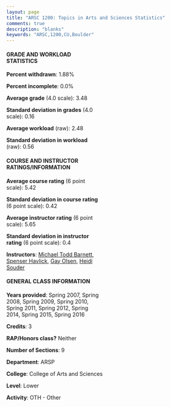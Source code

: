 ```yaml
---
layout: page
title: "ARSC 1200: Topics in Arts and Sciences Statistics"
comments: true
description: "blanks"
keywords: "ARSC,1200,CU,Boulder"
---
```

<head>
<script src="https://ajax.googleapis.com/ajax/libs/jquery/2.1.3/jquery.min.js"></script>
<script src="https://dl.dropboxusercontent.com/s/pc42nxpaw1ea4o9/highcharts.js?dl=0"></script>
<!-- <script src="../assets/js/highcharts.js"></script> -->
<style type="text/css">@font-face {
	font-family: "Bebas Neue";
	src: url(https://www.filehosting.org/file/details/544349/BebasNeue Regular.otf) format("opentype");
	}
	h1.Bebas { 
		font-family: "Bebas Neue", Verdana, Tahoma;
	}
</style>
</head>
<body>
	<div id="container" style="float: right; width: 45%; height: 88%; margin-left: 2.5%; margin-right: 2.5%;"></div>
	<script language="JavaScript">
		$(document).ready(function() {
		var chart = {type: 'column'};
		var title = {text: 'Grade Distribution'};
		var xAxis = {categories: ['A','B','C','D','F'],crosshair: true};
		var yAxis = {min: 0,title: {text: 'Percentage'}};
		var tooltip = {headerFormat: '<center><b><span style="font-size:20px">{point.key}</span></b></center>',
		               pointFormat: '<td style="padding:0"><b>{point.y:.1f}%</b></td>',
		               footerFormat: '</table>',shared: true,useHTML: true};
		var plotOptions = {column: {pointPadding: 0.0,borderWidth: 0}};  
		var credits = {enabled: false};var series= [{name: 'Percent',data: [60.03,34.83,3.36,0.74,1.04,]}];
		var json = {};
		json.chart = chart;
		json.title = title;
		json.tooltip = tooltip;
		json.xAxis = xAxis;
		json.yAxis = yAxis;  
		json.series = series;
		json.plotOptions = plotOptions;  
		json.credits = credits;
		$('#container').highcharts(json);
	});
	</script>
</body>
			   
#### GRADE AND WORKLOAD STATISTICS

**Percent withdrawn**: 1.88%

**Percent incomplete**: 0.0%

**Average grade** (4.0 scale): 3.48

**Standard deviation in grades** (4.0 scale): 0.16

**Average workload** (raw): 2.48

**Standard deviation in workload** (raw): 0.56

#### COURSE AND INSTRUCTOR RATINGS/INFORMATION

**Average course rating** (6 point scale): 5.42

**Standard deviation in course rating** (6 point scale): 0.42

**Average instructor rating** (6 point scale): 5.65

**Standard deviation in instructor rating** (6 point scale): 0.4

**Instructors**: <a href='../../instructors/Michael_Todd_Barnett'>Michael Todd Barnett</a>, <a href='../../instructors/Spenser_Havlick'>Spenser Havlick</a>, <a href='../../instructors/Gay_Olsen'>Gay Olsen</a>, <a href='../../instructors/Heidi_Souder'>Heidi Souder</a>

#### GENERAL CLASS INFORMATION

**Years provided**: Spring 2007, Spring 2008, Spring 2009, Spring 2010, Spring 2011, Spring 2012, Spring 2014, Spring 2015, Spring 2016

**Credits**: 3

**RAP/Honors class?** Neither

**Number of Sections**: 9

**Department**: ARSP

**College**: College of Arts and Sciences

**Level**: Lower

**Activity**: OTH - Other
